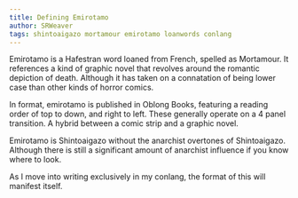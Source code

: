 ```yaml
---
title: Defining Emirotamo
author: SRWeaver
tags: shintoaigazo mortamour emirotamo loanwords conlang
---
```

Emirotamo is a Hafestran word loaned from French, spelled as Mortamour. It references a kind of graphic novel that revolves around the romantic depiction of death. Although it has taken on a connatation of being lower case than other kinds of horror comics.

In format, emirotamo is published in Oblong Books, featuring a reading order of top to down, and right to left. These generally operate on a 4 panel transition. A hybrid between a comic strip and a graphic novel.

Emirotamo is Shintoaigazo without the anarchist overtones of Shintoaigazo. Although there is still a significant amount of anarchist influence if you know where to look.

As I move into writing exclusively in my conlang, the format of this will manifest itself.
